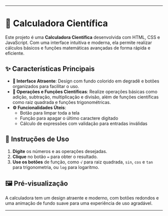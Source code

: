 

---

# 🧮 Calculadora Científica

Este projeto é uma **Calculadora Científica** desenvolvida com HTML, CSS e JavaScript. Com uma interface intuitiva e moderna, ela permite realizar cálculos básicos e funções matemáticas avançadas de forma rápida e eficiente.

## ✨ Características Principais

- **🎨 Interface Atraente**: Design com fundo colorido em degradê e botões organizados para facilitar o uso.
- **🧠 Operações e Funções Científicas**: Realize operações básicas como adição, subtração, multiplicação e divisão, além de funções científicas como raiz quadrada e funções trigonométricas.
- **⚙️ Funcionalidades Úteis**:
  - Botão para limpar toda a tela
  - Função para apagar o último caractere digitado
  - Cálculo de expressões com validação para entradas inválidas

## 📜 Instruções de Uso

1. **Digite** os números e as operações desejadas.
2. **Clique** no botão `=` para obter o resultado.
3. **Use os botões** de função, como `√` para raiz quadrada, `sin`, `cos` e `tan` para trigonometria, ou `log` para logaritmo.

## 🖼️ Pré-visualização

A calculadora tem um design atraente e moderno, com botões redondos e uma animação de fundo suave para uma experiência de uso agradável.

---
